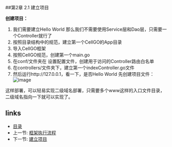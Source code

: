 
##第2章 2.1 建立项目

**创建项目：**

 1. 我们需要建立Hello World 那么我们不需要使用Service层和Dao层，只需要一个Controller就行了
 2. 按照目录结构中的规范，建立第一个CellGO的App目录
 3. 导入CellGO框架
 4. 按照CellGO规范，创建第一个main.go
 5. 在conf/文件夹在 设置配置文件，创建用于访问的Controller路由白名单
 6. 在controllers/文件夹下，建立第一个indexController.go文件
 7. 然后运行http://127.0.0.1，看一下，是否Hello World
  先创建项目文件：
  ![image](https://raw.githubusercontent.com/mrkt/cellgo/master/pic/doc02-01.png)
  
 这样部署，可以轻易实现二级域名部署，只需要多个www这样的入口文件目录，二级域名指向一下就可以实现了。
 
## links
  * [目录](<preface.md>)
  * 上一节: [框架执行流程](<01.4.md>)
  * 下一节: [建立项目](<02.1.md>)
